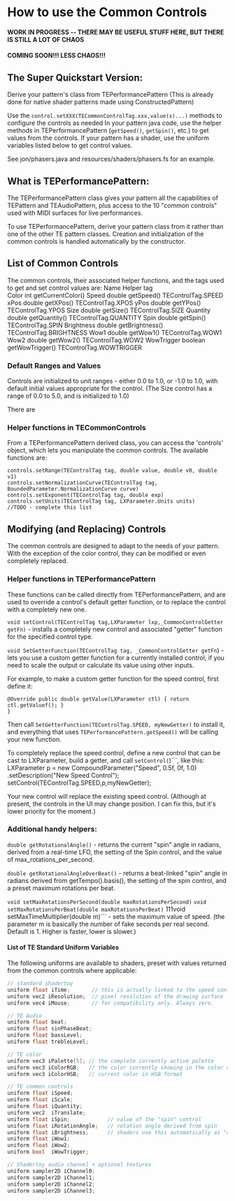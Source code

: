 # How to use the Common Controls

#### WORK IN PROGRESS -- THERE MAY BE USEFUL STUFF HERE, BUT THERE IS STILL A LOT OF CHAOS
#### COMING SOON!!!    LESS CHAOS!!!



## The Super Quickstart Version:
Derive your pattern's class from TEPerformancePattern (This is already done for native shader patterns
made using ConstructedPattern)

Use the ```control.setXXX(TECommonControlTag.xxx,value(s)...)``` methods to configure the controls
as needed
In your pattern java code, use the helper methods in TEPerformancePattern (```getSpeed()```, ```getSpin()```, etc.) to get values
from the controls.
If your pattern has a shader, use the uniform variables listed below to get control values.

See jon/phasers.java and resources/shaders/phasers.fs for an example.


## What is TEPerformancePattern:

The TEPerformancePattern class gives your pattern all the capabilities
of TEPattern and TEAudioPattern, plus access to the 10 "common controls"
used with MIDI surfaces for live performances.

To use TEPerformancePattern, derive your pattern class from it rather than
one of the other TE pattern classes.  Creation and initialization of the common
controls is handled automatically by the constructor.

## List of Common Controls
The common controls, their associated helper functions, and the tags used to get and
set control values are:
Name		Helper 					tag                     
Color		int getCurrentColor()   <none>
Speed		double getSpeed()		TEControlTag.SPEED
xPos		double getXPos()		TEControlTag.XPOS
yPos 		double getYPos()		TEControlTag.YPOS
Size 		double getSize()		TEControlTag.SIZE
Quantity	double getQuantity()	TEControlTag.QUANTITY
Spin		double getSpin()		TEControlTag.SPIN
Brightness	double getBrightness()	TEControlTag.BRIGHTNESS
Wow1		double getWow1()		TEControlTag.WOW1
Wow2		double getWow2()		TEControlTag.WOW2
WowTrigger  boolean getWowTrigger()	TEControlTag.WOWTRIGGER

### Default Ranges and Values
Controls are initialized to unit ranges - either 0.0 to 1.0, or -1.0 to 1.0, with default initial values
appropriate for the control.  (The Size control has a range of 0.0 to 5.0, and is initialized to 1.0)



There are
### Helper functions in TECommonControls
From a TEPerformancePattern derived class, you can access the 'controls' object, which lets you
manipulate the common controls.  The available functions are:  

```
controls.setRange(TEControlTag tag, double value, double v0, double v1)
controls.setNormalizationCurve(TEControlTag tag, BoundedParameter.NormalizationCurve curve)
controls.setExponent(TEControlTag tag, double exp)
controls.setUnits(TEControlTag tag, LXParameter.Units units)
//TODO - complete this list
```
## Modifying (and Replacing) Controls
The common controls are designed to adapt to the needs of your pattern.  With the exception of the
color control, they can be modified or even completely replaced.

### Helper functions in TEPerformancePattern
These functions can be called directly from TEPerformancePattern, and are used to override a control's 
default getter function, or to replace the control with a completely new one.

```void setControl(TEControlTag tag,LXParameter lxp,_CommonControlGetter getFn)```  - installs a completely new
control and associated "getter" function for the specified control type.

```void SetGetterFunction(TEControlTag tag, _CommonControlGetter getFn```)  - lets you use a custom getter function
for a currently installed control, if you need to scale the output or calculate its value using
other inputs.

For example, to make a custom getter function for the speed control, first define it:
```_CommonControlGetter myNewGetter = new _CommonControlGetter() {
@Override public double getValue(LXParameter ctl) { return ctl.getValuef(); }
}
```
Then call ```SetGetterFunction(TEControlTag.SPEED, myNewGetter)``` to install it, and everything that
uses ```TEPerformancePattern.getSpeed()``` will be calling your new function.

To completely replace the speed control, define a new control that can be cast to LXParameter, build a getter,
and call ```setControl(```)```, like this:
LXParameter p = new CompoundParameter("Speed", 0.5f, 0f, 1.0)
.setDescription("New Speed Control");
setControl(TEControlTag.SPEED,p,myNewGetter);

Your new control will replace the existing speed control. (Although at present, the controls in the UI may change position.  I can fix this, but it's lower priority for the moment.)

### Additional handy helpers:
```double getRotationalAngle()``` - returns the current "spin" angle in radians, derived from a real-time
LFO, the setting of the Spin control, and the value of max_rotations_per_second.

```double getRotationalAngleOverBeat()``` - returns a beat-linked "spin" angle in radians derived from getTempo().basis(),
the setting of the spin control, and a preset maximum rotations per beat.

```void setMaxRotationsPerSecond(double maxRotationsPerSecond)```
```void setMaxRotationsPerBeat(double maxRotationsPerBeat)```
111void setMaxTimeMultiplier(double m)``` - sets the maximum value of speed.  (the parameter m is basically the number of
fake seconds per real second. Default is 1. Higher is faster, lower is slower.)

#### List of TE Standard Uniform Variables

The following uniforms are available to shaders, preset with values returned from
the common controls where applicable:
```c
// standard shadertoy
uniform float iTime;       // this is actually linked to the speed control
uniform vec2 iResolution;  // pixel resolution of the drawing surface
uniform vec4 iMouse;       // for compatibility only. Always zero.

// TE Audio
uniform float beat;
uniform float sinPhaseBeat;
uniform float bassLevel;
uniform float trebleLevel;

// TE color
uniform vec3 iPalette[5]; // the complete currently active palette
uniform vec3 iColorRGB;   // the color currently showing in the color control
uniform vec3 iColorHSB;   // current color in HSB format

// TE common controls
uniform float iSpeed;
uniform float iScale;
uniform float iQuantity;
uniform vec2  iTranslate;
uniform float iSpin;            // value of the "spin" control
uniform float iRotationAngle;   // rotation angle derived from spin
uniform float iBrightness;      // shaders use this automatically as "contrast"
uniform float iWow1;
uniform float iWow2;
uniform bool  iWowTrigger;

// Shadertoy audio channel + optional textures
uniform sampler2D iChannel0;
uniform sampler2D iChannel1;
uniform sampler2D iChannel2;
uniform sampler2D iChannel3;
```